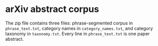 # arXiv abstract corpus 

The zip file contains three files: phrase-segmented corpus in `phrase_text.txt`, category names in `category_names.txt`, and category taxonomy in `taxonomy.txt`. Every line in `phrase_text.txt` is one paper abstract.
